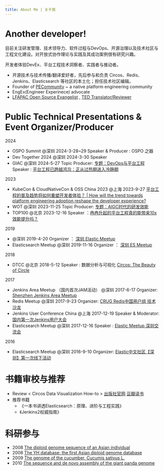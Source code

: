 ```yaml
---
title: About Me | 关于我 
---
```


# Another developer!

目前关注研发管理、技术领导力、软件过程与DevOps、开源治理以及技术社区与工程文化建设。对开放式协作理论与实践及其成功案例很有研究兴趣。

开发者体验DevEx、平台工程技术洞察者、实践者与推动者。

- 开源技术与技术传播/翻译爱好者，先后参与和负责 Circos、Redis、Jenkins、Elasticsearch 等社区的本土化；担任技术社区编辑。
- Founder of [PECommunity](https://github.com/PECommunity/community) ~ a native platform engineering community
- EngEx(Engineer Experinece) advocate
- [LFAPAC Open Source Evangelist](https://evangelists.linuxfoundation.cn/) , [TED Translator/Reviewer](https://www.ted.com/profiles/555079/translator)

# Public Technical Presentations & Event Organizer/Producer

2024 
- OSPO Summit  @深圳 2024-3-28~29 
  Speaker & Producer : OSPO 之器
- Dev Together  2024 @深圳 2024-3-30
  Speaker 
- GIAC @深圳 2024-5-27
  Topic Producer: [专题：DevOps与平台工程](https://giac.msup.com.cn/2024sz/subject?id=5909)
  Speaker : [平台工程已跨越鸿沟：正从过热期进入冷静期](https://giac.msup.com.cn/2024sz/course?id=17555)

2023 
- KubeCon & CloudNativeCon & OSS China 2023  @上海 2023-9-27 
  [平台工程的普及趋势将如何重塑开发者体验？ | How will the trend towards platform engineering adoption reshape the developer experience?](https://youtu.be/jkxdqPLO4nk?si=rvMGtHWrBRmZWsfQ)
- WOT @深圳 2023-11-25 
  Topic Producer: [专题：AIGC时代的研发效能](https://wot.51cto.com/act/wot2023/shenzhen/page/publisher?publisher_id=1275)
- TOP100 @北京 2023-12-16
  Speaker ：[冉冉升起的平台工程真的能带来10x效能提升吗？](https://www.top100summit.com/detail?id=17267&qd=dahui)

2019
- @深圳 2019-4-20
  Organizer ： [深圳 Elastic Meetup](https://elasticsearch.cn/slides/193)
- Elasticsearch Meetup @深圳 2019-11-16
  Organizer ： [深圳 ES Meetup ](https://elasticsearch.cn/article/13536)

2018
- DTCC @北京 2018-5-12
  Speaker : 数据分析与可视化 [Circos: The Beauty of Circle](http://blog.itpub.net/31509936/viewspace-2199974/)

2017 
- Jenkins Area Meetup （国内首次JAM活动） @深圳 2017-6-17
  Organizer: [Shenzhen Jenkins Area Meetup](https://github.com/2020labs/shenzhen-jam)
- Redis Meetup @深圳 2017-9-23
  Organizer: [CRUG Redis中国用户组 技术沙龙](https://github.com/2020labs/redis-meetup-2017)
- Jenkins User Conference China @上海 2017-12-19
  Speaker & Moderator: [国内第一次Jenkins用户大会](https://www.bagevent.com/event/846598)
- Elasticsearch Meetup @深圳 2017-12-16
  Speaker : [Elastic Meetup 深圳交流会](https://elasticsearch.cn/article/406) 

2016
- Elasticsearch Meetup @深圳 2016-9-10
  Organizer: [Elastic中文社区【深圳】第一次线下活动](https://elasticsearch.cn/article/99)

# 书籍审校与推荐
* Review < Circos Data Visualization How-to > 
  [出版社官网](https://www.packtpub.com/big-data-and-business-intelligence/circos-data-visualization-how-instant)
  [豆瓣读书](https://book.douban.com/subject/20444435/)
* 推荐书籍
  * 《一本书讲透Elasticsearch：原理、进阶与工程实践》
  * 《Jenkins2权威指南》
  

# 科研参与

* 2008 [The diploid genome sequence of an Asian individual](https://www.nature.com/articles/nature07484)
* 2008 [The YH database: the first Asian diploid genome database](https://academic.oup.com/nar/article-abstract/37/suppl_1/D1025/1019760)
* 2009 [The genome of the cucumber, Cucumis sativus L.](https://www.nature.com/articles/ng.475)
* 2010 [The sequence and de novo assembly of the giant panda genome](https://www.nature.com/articles/nature08696)
